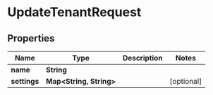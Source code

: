

# UpdateTenantRequest


## Properties

| Name | Type | Description | Notes |
|------------ | ------------- | ------------- | -------------|
|**name** | **String** |  |  |
|**settings** | **Map&lt;String, String&gt;** |  |  [optional] |




